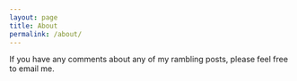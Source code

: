 ```yaml
---
layout: page
title: About
permalink: /about/
---
```


[github/wrp]: https://github.com/wrp/

If you have any comments about any of my rambling posts, please feel
free to email me.
